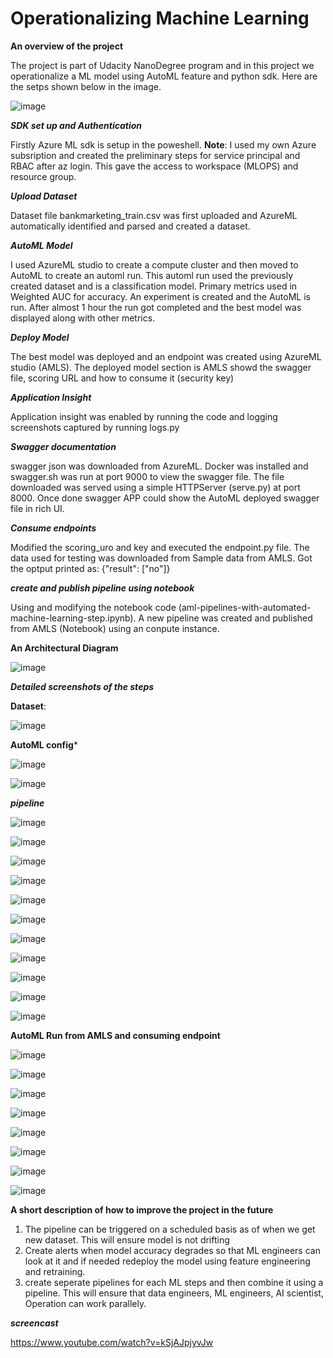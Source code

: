 # Operationalizing Machine Learning
**An overview of the project**

The project is part of Udacity NanoDegree program and in this project we operationalize a ML model using AutoML feature and python sdk. Here are the setps shown below in the image.

![image](https://user-images.githubusercontent.com/19474037/147993721-d8a06993-99bc-4581-b79c-f2470db1c21e.png)


***SDK set up and Authentication***

Firstly Azure ML sdk is setup in the poweshell. **Note**: I used my own Azure subsription and created the preliminary steps for service principal and RBAC after az login. This gave the access to workspace (MLOPS) and resource group. 

***Upload Dataset***

Dataset file bankmarketing_train.csv was first uploaded and AzureML automatically identified and parsed and created a dataset.

***AutoML Model***

I used AzureML studio to create a compute cluster and then moved to AutoML to create an automl run. This automl run used the previously created dataset and is a classification model. Primary metrics used in Weighted AUC for accuracy. An experiment is created and the AutoML is run. After almost 1 hour the run got completed and the best model was displayed along with other metrics.

***Deploy Model***

The best model was deployed and an endpoint was created using AzureML studio (AMLS). The deployed model section is AMLS showd the swagger file, scoring URL and how to consume it (security key)


***Application Insight***

 Application insight was enabled by running the code and logging screenshots captured by running logs.py
 
 ***Swagger documentation***
 
 swagger json was downloaded from AzureML. Docker was installed and swagger.sh was run at port 9000 to view the swagger file. The file downloaded was served using a simple HTTPServer (serve.py) at port 8000. Once done swagger APP could show the AutoML deployed swagger file in rich UI.
 
 
 ***Consume endpoints***
 
 Modified the scoring_uro and key and executed the endpoint.py file. The data used for testing was downloaded from Sample data from AMLS. Got the optput printed as:
 {"result": ["no"]}
 
 ***create and publish pipeline using notebook***
 
 Using and modifying the notebook code (aml-pipelines-with-automated-machine-learning-step.ipynb). A new pipeline was created and published from AMLS (Notebook) using an conpute instance.
 
 
 
 

**An Architectural Diagram**

![image](https://user-images.githubusercontent.com/19474037/147995562-711df9ee-8b1b-4bd9-827f-76a86f0e521f.png)


***Detailed screenshots of the steps***

**Dataset**:

![image](https://user-images.githubusercontent.com/19474037/147996031-e354d0cb-1912-4c39-8ec0-c35cf2cca114.png)


**AutoML config***

![image](https://user-images.githubusercontent.com/19474037/147996168-fa5c2d3b-2a2b-497b-b375-adfcafe55c31.png)

![image](https://user-images.githubusercontent.com/19474037/147996225-408231ce-01a9-4288-9ed2-742678cfd30d.png)


***pipeline***

![image](https://user-images.githubusercontent.com/19474037/147996303-06d6d40c-af45-4db2-915f-106e818519d7.png)


![image](https://user-images.githubusercontent.com/19474037/147996334-1f6b05cd-d162-4349-a3d3-27dcc388bc1f.png)

![image](https://user-images.githubusercontent.com/19474037/147996413-35223bba-e30c-4b79-b090-e83853fdedda.png)

![image](https://user-images.githubusercontent.com/19474037/147996450-e1674061-80bc-4976-8a8b-0d875fd10820.png)

![image](https://user-images.githubusercontent.com/19474037/147996483-b3ae69a4-fcc8-453a-99aa-cdf8a8eea07f.png)

![image](https://user-images.githubusercontent.com/19474037/147996509-98d67172-c597-4b99-a9c5-9aa98b330eb4.png)

![image](https://user-images.githubusercontent.com/19474037/147996637-6d569d08-62fc-435a-acff-50595e85271d.png)

![image](https://user-images.githubusercontent.com/19474037/147996651-60372bd3-47da-41ed-bf2b-4a86864a9638.png)

![image](https://user-images.githubusercontent.com/19474037/147996662-b015de6c-506a-4f37-b3cc-2dba00b78186.png)

![image](https://user-images.githubusercontent.com/19474037/147996667-636d48fa-1a65-4fa8-83e9-a763f68c0825.png)

![image](https://user-images.githubusercontent.com/19474037/147996680-31b12fdd-0b49-4bcc-b870-73304e2615b3.png)

**AutoML Run from AMLS and consuming endpoint**

![image](https://user-images.githubusercontent.com/19474037/147996873-036a79c8-6b0e-466c-b2f9-bcca8c11c937.png)

![image](https://user-images.githubusercontent.com/19474037/147997045-b672c412-881e-448f-8120-b45c8cbb2f65.png)

![image](https://user-images.githubusercontent.com/19474037/147997061-85e8eacc-8fe5-42a0-b10f-bca5ade517b6.png)

![image](https://user-images.githubusercontent.com/19474037/147997067-45451d10-5493-42ba-ac4a-233b7b93ece7.png)

![image](https://user-images.githubusercontent.com/19474037/147997256-9721443e-f29d-4e54-a81f-9bb95ba90971.png)


![image](https://user-images.githubusercontent.com/19474037/147997112-97c5db42-01b9-4b38-95bb-f34b819af2ad.png)

![image](https://user-images.githubusercontent.com/19474037/147997151-f741a8c1-7c89-4c7b-b1bb-ea5dd676f55f.png)

![image](https://user-images.githubusercontent.com/19474037/147997327-73ddb37f-5a78-4fd5-ba87-4371f3e1963f.png)





**A short description of how to improve the project in the future**

1. The pipeline can be triggered on a scheduled basis as of when we get new dataset. This will ensure model is not drifting
2. Create alerts when model accuracy degrades so that ML engineers can look at it and if needed redeploy the model using feature engineering and retraining.
3. create seperate pipelines for each ML steps and then combine it using a pipeline. This will ensure that data engineers, ML engineers, AI scientist, Operation can work parallely.


***screencast***

https://www.youtube.com/watch?v=kSjAJpjyvJw





